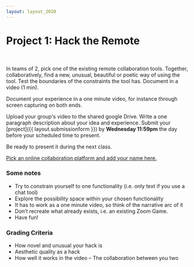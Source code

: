 ```yaml
---
layout: layout_2020
---
```


# Project 1: Hack the Remote
<br>

<!---
[Schedule / Sign-up Sheet](https://docs.google.com/spreadsheets/d/1TZk_ZS77JWXG2QIW0aoToBBthpK1EIJgyQVd7vsh1TU/edit?usp=sharing) 👈
-->

In teams of 2, pick one of the existing remote collaboration tools. Together, collaboratively, find a new, unusual, beautiful or poetic way of using the tool. Test the boundaries of the constraints the tool has. Document in a video (1 min).


Document your experience in a one minute video, for instance through screen capturing on both ends. 

Upload your group's video to the shared google Drive. Write a one paragraph description about your idea and experience. Submit your [project]({{ layout.submissionform }}) by **Wednesday 11:59pm** the day before your scheduled time to present.

Be ready to present it during the next class.


[Pick an online collaboration platform and add your name here.](https://docs.google.com/spreadsheets/d/1Lfr6328Ewf3uEwu3q9e_N4DK9OPmgIzKAgsyYVmWPUQ/edit#gid=0)

### Some notes

- Try to constrain yourself to one functionality (i.e. only text if you use a chat tool)
- Explore the possibility space within your chosen functionality
- It has to work as a one minute video, so think of the narrative arc of it
- Don’t recreate what already exists, i.e. an existing Zoom Game.
- Have fun!



### Grading Criteria
- How novel and unusual your hack is
- Aesthetic quality as a hack
- How well it works in the video
– The collaboration between you two
